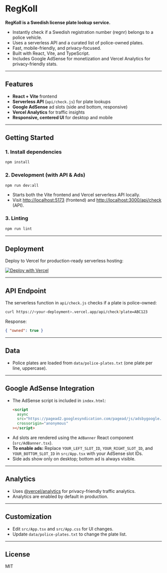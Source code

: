 # RegKoll

**RegKoll is a Swedish license plate lookup service.**

- Instantly check if a Swedish registration number (regnr) belongs to a police vehicle.
- Uses a serverless API and a curated list of police-owned plates.
- Fast, mobile-friendly, and privacy-focused.
- Built with React, Vite, and TypeScript.
- Includes Google AdSense for monetization and Vercel Analytics for privacy-friendly stats.

---

## Features

- **React + Vite** frontend
- **Serverless API** (`api/check.js`) for plate lookups
- **Google AdSense** ad slots (side and bottom, responsive)
- **Vercel Analytics** for traffic insights
- **Responsive, centered UI** for desktop and mobile

---

## Getting Started

### 1. Install dependencies

```bash
npm install
```

### 2. Development (with API & Ads)

```bash
npm run dev:all
```

- Starts both the Vite frontend and Vercel serverless API locally.
- Visit [http://localhost:5173](http://localhost:5173) (frontend) and [http://localhost:3000/api/check](http://localhost:3000/api/check) (API).

### 3. Linting

```bash
npm run lint
```

---

## Deployment

Deploy to Vercel for production-ready serverless hosting:

[![Deploy with Vercel](https://vercel.com/button)](https://vercel.com/new/clone?repository-url=https://github.com/vercel/vercel/tree/main/examples/vite-react&template=vite-react)

---

## API Endpoint

The serverless function in `api/check.js` checks if a plate is police-owned:

```bash
curl https://<your-deployment>.vercel.app/api/check?plate=ABC123
```

Response:

```json
{ "owned": true }
```

---

## Data

- Police plates are loaded from `data/police-plates.txt` (one plate per line, uppercase).

---

## Google AdSense Integration

- The AdSense script is included in `index.html`:
  ```html
  <script
    async
    src="https://pagead2.googlesyndication.com/pagead/js/adsbygoogle.js?client=ca-pub-5098435216044388"
    crossorigin="anonymous"
  ></script>
  ```
- Ad slots are rendered using the `AdBanner` React component (`src/AdBanner.tsx`).
- **To enable ads:** Replace `YOUR_LEFT_SLOT_ID`, `YOUR_RIGHT_SLOT_ID`, and `YOUR_BOTTOM_SLOT_ID` in `src/App.tsx` with your AdSense slot IDs.
- Side ads show only on desktop; bottom ad is always visible.

---

## Analytics

- Uses [@vercel/analytics](https://vercel.com/docs/analytics) for privacy-friendly traffic analytics.
- Analytics are enabled by default in production.

---

## Customization

- Edit `src/App.tsx` and `src/App.css` for UI changes.
- Update `data/police-plates.txt` to change the plate list.

---

## License

MIT
